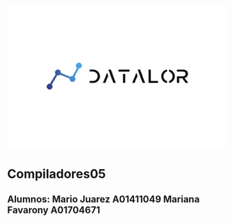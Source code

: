 ![This is an image](/Assets/logo.png)
# Compiladores05
## Alumnos: Mario Juarez A01411049 Mariana Favarony A01704671

